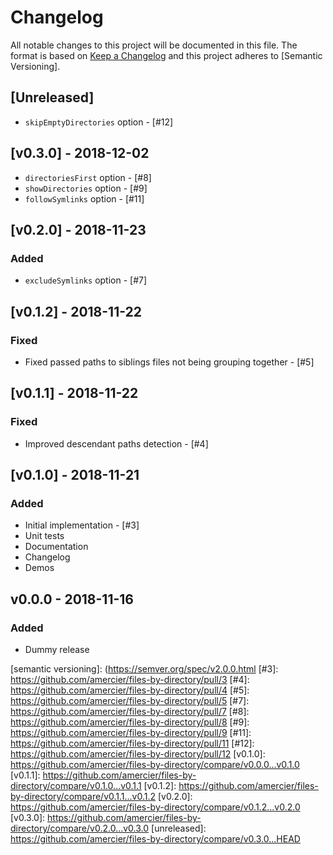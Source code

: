 # Changelog

All notable changes to this project will be documented in this file. The format is based on
[Keep a Changelog] and this project adheres to [Semantic Versioning].

## [Unreleased]

- `skipEmptyDirectories` option - [#12]

## [v0.3.0] - 2018-12-02

- `directoriesFirst` option - [#8]
- `showDirectories` option - [#9]
- `followSymlinks` option - [#11]

## [v0.2.0] - 2018-11-23

### Added

- `excludeSymlinks` option - [#7]

## [v0.1.2] - 2018-11-22

### Fixed

- Fixed passed paths to siblings files not being grouping together - [#5]

## [v0.1.1] - 2018-11-22

### Fixed

- Improved descendant paths detection - [#4]

## [v0.1.0] - 2018-11-21

### Added

- Initial implementation - [#3]
- Unit tests
- Documentation
- Changelog
- Demos

## v0.0.0 - 2018-11-16

### Added

- Dummy release

[keep a changelog]: https://keepachangelog.com/en/1.0.0/
[semantic versioning]: (https://semver.org/spec/v2.0.0.html
[#3]: https://github.com/amercier/files-by-directory/pull/3
[#4]: https://github.com/amercier/files-by-directory/pull/4
[#5]: https://github.com/amercier/files-by-directory/pull/5
[#7]: https://github.com/amercier/files-by-directory/pull/7
[#8]: https://github.com/amercier/files-by-directory/pull/8
[#9]: https://github.com/amercier/files-by-directory/pull/9
[#11]: https://github.com/amercier/files-by-directory/pull/11
[#12]: https://github.com/amercier/files-by-directory/pull/12
[v0.1.0]: https://github.com/amercier/files-by-directory/compare/v0.0.0...v0.1.0
[v0.1.1]: https://github.com/amercier/files-by-directory/compare/v0.1.0...v0.1.1
[v0.1.2]: https://github.com/amercier/files-by-directory/compare/v0.1.1...v0.1.2
[v0.2.0]: https://github.com/amercier/files-by-directory/compare/v0.1.2...v0.2.0
[v0.3.0]: https://github.com/amercier/files-by-directory/compare/v0.2.0...v0.3.0
[unreleased]: https://github.com/amercier/files-by-directory/compare/v0.3.0...HEAD
